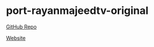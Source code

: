 # port-rayanmajeedtv-original

[GitHub Repo](https://github.com/rayanmajeedtv/daminorginaltestfor)

[Website](https://rayanmajeedtv.github.io/daminorginaltestforweb/)
